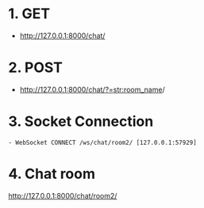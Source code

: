 # 1. GET 
-  http://127.0.0.1:8000/chat/

# 2. POST 
-  http://127.0.0.1:8000/chat/?=<str:room_name>/

# 3. Socket Connection

    - WebSocket CONNECT /ws/chat/room2/ [127.0.0.1:57929]
# 4. Chat room
http://127.0.0.1:8000/chat/room2/
